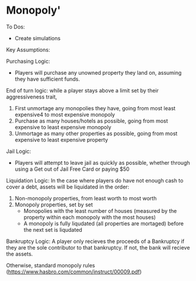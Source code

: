# Monopoly'

To Dos:
- Create simulations


Key Assumptions:

Purchasing Logic:
- Players will purchase any unowned property they land on, assuming they have sufficient funds.

End of turn logic: while a player stays above a limit set by their aggressiveness trait,
1. First unmortage any monopolies they have, going from most least expensive4 to most expensive monopoly
2. Purchase as many houses/hotels as possible, going from most expensive to least expensive monopoly
3. Unmortage as many other properties as possible, going from most expensive to least expensive property

Jail Logic:
- Players will attempt to leave jail as quickly as possible, whether through using a Get out of Jail Free Card or paying $50

Liquidation Logic: In the case where players do have not enough cash to cover a debt, assets will be liquidated in the order:
1. Non-monopoly properties, from least worth to most worth
2. Monopoly properties, set by set
    - Monopolies with the least number of houses (measured by the property within each monopoly with the most houses)
    - A monopoly is fully liqudated (all properties are mortaged) before the next set is liqudated

Bankruptcy Logic: A player only recieves the proceeds of a Bankruptcy if they are the sole contributor to that bankruptcy. If not, 
the bank will recieve the assets.

Otherwise, standard monopoly rules (https://www.hasbro.com/common/instruct/00009.pdf)
